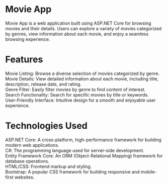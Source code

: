 # Movie App
Movie App is a web application built using ASP.NET Core for browsing movies and their details. Users can explore a variety of movies categorized by genres, view information about each movie, and enjoy a seamless browsing experience.

# Features 
Movie Listing: Browse a diverse selection of movies categorized by genre. </br>
Movie Details: View detailed information about each movie, including title, description, release date, and rating.</br>
Genre Filter: Easily filter movies by genre to find content of interest.</br>
Search Functionality: Search for specific movies by title or keywords.</br>
User-Friendly Interface: Intuitive design for a smooth and enjoyable user experience.</br>

# Technologies Used
ASP.NET Core: A cross-platform, high-performance framework for building modern web applications. </br>
C#: The programming language used for server-side development. </br>
Entity Framework Core: An ORM (Object-Relational Mapping) framework for database operations. </br>
HTML/CSS: Frontend markup and styling. </br>
Bootstrap: A popular CSS framework for building responsive and mobile-first websites. </br>
